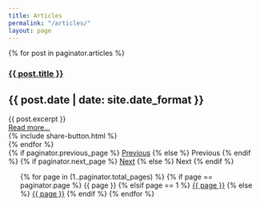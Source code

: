 ```yaml
---
title: Articles
permalink: "/articles/"
layout: page
---
```



<section class="section">
  <div class="container">
    {% for post in paginator.articles %}
      <article class="media">
        <div class="media-content">
          <h1 class="title">
            <a href="{{ post.url | absolute_url }}">{{ post.title }}</a>
          </h1>
          <h2 class="subtitle">
            {{ post.date | date: site.date_format }}
          </h2>
          <div class="content">
            <div class="field">
              {{ post.excerpt }}
            </div>
            <div class="field">
              <div class="level">
                <div class="level-left">
                  <a class="button is-secondary" href="{{ post.url | absolute_url }}">Read more...</a>
                </div>
                <div class="level-right">
                  {% include share-button.html %}
                </div>
              </div>
            </div>
          </div>
        </div>
      </article>
    {% endfor %}
  </div>
</section>

<section class="section">
  <div class="container">
    <nav class="pagination is-centered" role="navigation" aria-label="pagination">
      {% if paginator.previous_page %}
        <a href="{{ paginator.previous_page_path }}" class="pagination-previous">Previous</a>
      {% else %}
        <a class="pagination-previous" disabled>Previous</a>
      {% endif %}
      {% if paginator.next_page %}
        <a href="{{ paginator.next_page_path }}" class="pagination-next">Next</a>
      {% else %}
        <a class="pagination-next" disabled>Next</a>
      {% endif %}
      <ul class="pagination-list">
        {% for page in (1..paginator.total_pages) %}
          {% if page == paginator.page %}
            <a class="pagination-link is-current">{{ page }}</a>
          {% elsif page == 1 %}
            <a class="pagination-link" href="{{ paginator.previous_page_path | prepend: site.baseurl | replace: '//', '/' }}">{{ page }}</a>
          {% else %}
            <a class="pagination-link" href="{{ site.paginate_path | prepend: site.baseurl | replace: '//', '/' | replace: ':num', page }}">{{ page }}</a>
          {% endif %}
        {% endfor %}
      </ul>
    </nav>
  </div>
</section>